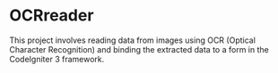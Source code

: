 # OCRreader
This project involves reading data from images using OCR (Optical Character Recognition) and binding the extracted data to a form in the CodeIgniter 3 framework.
